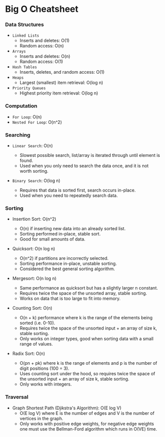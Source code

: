 
# Big O Cheatsheet

### Data Structures 
* `Linked Lists`
    - Inserts and deletes: O(1)
    - Random access: O(n)
* `Arrays`
    - Inserts and deletes: O(n)
    - Random access: O(1)
* `Hash Tables`
    - Inserts, deletes, and random access: O(1)
* `Heaps`
    - Largest (smallest) item retrieval: O(log n)
* `Priority Queues`
    - Highest priority item retrieval: O(log n)

### Computation
- `For Loop`: O(n)
- `Nested For Loop`: O(n^2)

### Searching
* `Linear Search`: O(n)
    - Slowest possible search, list/array is iterated through until element is found.
    - Used when you only need to search the data once, and it is not worth sorting.

* `Binary Search`: O(log n)
    - Requires that data is sorted first, search occurs in-place.
    - Used when you need to repeatedly search data.

### Sorting
* Insertion Sort: O(n^2)
    - O(n) if inserting new data into an already sorted list.
    - Sorting performed in-place, stable sort.
    - Good for small amounts of data.

* Quicksort: O(n log n)
    - O(n^2) if partitions are incorrectly selected.
    - Sorting performance in-place, unstable sorting.
    - Considered the best general sorting algorithm.

* Mergesort: O(n log n)
    - Same performance as quicksort but has a slightly larger n constant.
    - Requires twice the space of the unsorted array, stable sorting.
    - Works on data that is too large to fit into memory.

* Counting Sort: O(n)
    - O(n + k) performance where k is the range of the elements being sorted (i.e. 0-10).
    - Requires twice the space of the unsorted input + an array of size k, stable sorting.
    - Only works on integer types, good when sorting data with a small range of values.

* Radix Sort: O(n)
    - O(pn + pk) where k is the range of elements and p is the number of digit positions (100 = 3).
    - Uses counting sort under the hood, so requires twice the space of the unsorted input + an array of size k, stable sorting.
    - Only works with integers.

### Traversal
* Graph Shortest Path (Djikstra's Algorithm): O(E log V)
    - O(E log V) where E is the number of edges and V is the number of vertices in the graph.
    - Only works with positive edge weights, for negative edge weights one must use the Bellman-Ford algorithm which runs in O(VE) time.

